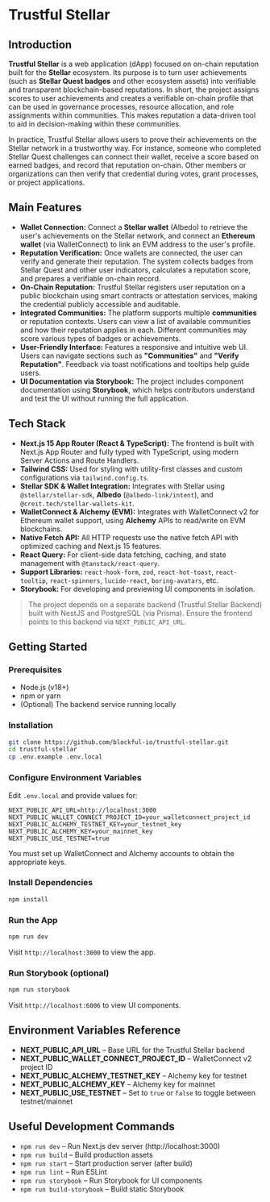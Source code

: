 # Trustful Stellar

## Introduction

**Trustful Stellar** is a web application (dApp) focused on on-chain reputation built for the **Stellar** ecosystem. Its purpose is to turn user achievements (such as **Stellar Quest badges** and other ecosystem assets) into verifiable and transparent blockchain-based reputations. In short, the project assigns scores to user achievements and creates a verifiable on-chain profile that can be used in governance processes, resource allocation, and role assignments within communities. This makes reputation a data-driven tool to aid in decision-making within these communities.

In practice, Trustful Stellar allows users to prove their achievements on the Stellar network in a trustworthy way. For instance, someone who completed Stellar Quest challenges can connect their wallet, receive a score based on earned badges, and record that reputation on-chain. Other members or organizations can then verify that credential during votes, grant processes, or project applications.

## Main Features

- **Wallet Connection:** Connect a **Stellar wallet** (Albedo) to retrieve the user's achievements on the Stellar network, and connect an **Ethereum wallet** (via WalletConnect) to link an EVM address to the user's profile.
- **Reputation Verification:** Once wallets are connected, the user can verify and generate their reputation. The system collects badges from Stellar Quest and other user indicators, calculates a reputation score, and prepares a verifiable on-chain record.
- **On-Chain Reputation:** Trustful Stellar registers user reputation on a public blockchain using smart contracts or attestation services, making the credential publicly accessible and auditable.
- **Integrated Communities:** The platform supports multiple **communities** or reputation contexts. Users can view a list of available communities and how their reputation applies in each. Different communities may score various types of badges or achievements.
- **User-Friendly Interface:** Features a responsive and intuitive web UI. Users can navigate sections such as **"Communities"** and **"Verify Reputation"**. Feedback via toast notifications and tooltips help guide users.
- **UI Documentation via Storybook:** The project includes component documentation using **Storybook**, which helps contributors understand and test the UI without running the full application.

## Tech Stack

- **Next.js 15 App Router (React & TypeScript):** The frontend is built with Next.js App Router and fully typed with TypeScript, using modern Server Actions and Route Handlers.
- **Tailwind CSS:** Used for styling with utility-first classes and custom configurations via `tailwind.config.ts`.
- **Stellar SDK & Wallet Integration:** Integrates with Stellar using `@stellar/stellar-sdk`, **Albedo** (`@albedo-link/intent`), and `@creit.tech/stellar-wallets-kit`.
- **WalletConnect & Alchemy (EVM):** Integrates with WalletConnect v2 for Ethereum wallet support, using **Alchemy** APIs to read/write on EVM blockchains.
- **Native Fetch API:** All HTTP requests use the native fetch API with optimized caching and Next.js 15 features.
- **React Query:** For client-side data fetching, caching, and state management with `@tanstack/react-query`.
- **Support Libraries:** `react-hook-form`, `zod`, `react-hot-toast`, `react-tooltip`, `react-spinners`, `lucide-react`, `boring-avatars`, etc.
- **Storybook:** For developing and previewing UI components in isolation.

> The project depends on a separate backend (Trustful Stellar Backend) built with NestJS and PostgreSQL (via Prisma). Ensure the frontend points to this backend via `NEXT_PUBLIC_API_URL`.

## Getting Started

### Prerequisites

- Node.js (v18+)
- npm or yarn
- (Optional) The backend service running locally

### Installation

```bash
git clone https://github.com/blockful-io/trustful-stellar.git
cd trustful-stellar
cp .env.example .env.local
```

### Configure Environment Variables

Edit `.env.local` and provide values for:

```env
NEXT_PUBLIC_API_URL=http://localhost:3000
NEXT_PUBLIC_WALLET_CONNECT_PROJECT_ID=your_walletconnect_project_id
NEXT_PUBLIC_ALCHEMY_TESTNET_KEY=your_testnet_key
NEXT_PUBLIC_ALCHEMY_KEY=your_mainnet_key
NEXT_PUBLIC_USE_TESTNET=true
```

You must set up WalletConnect and Alchemy accounts to obtain the appropriate keys.

### Install Dependencies

```bash
npm install
```

### Run the App

```bash
npm run dev
```

Visit `http://localhost:3000` to view the app.

### Run Storybook (optional)

```bash
npm run storybook
```

Visit `http://localhost:6006` to view UI components.

## Environment Variables Reference

- **NEXT_PUBLIC_API_URL** – Base URL for the Trustful Stellar backend
- **NEXT_PUBLIC_WALLET_CONNECT_PROJECT_ID** – WalletConnect v2 project ID
- **NEXT_PUBLIC_ALCHEMY_TESTNET_KEY** – Alchemy key for testnet
- **NEXT_PUBLIC_ALCHEMY_KEY** – Alchemy key for mainnet
- **NEXT_PUBLIC_USE_TESTNET** – Set to `true` or `false` to toggle between testnet/mainnet

## Useful Development Commands

- `npm run dev` – Run Next.js dev server (http://localhost:3000)
- `npm run build` – Build production assets
- `npm run start` – Start production server (after build)
- `npm run lint` – Run ESLint
- `npm run storybook` – Run Storybook for UI components
- `npm run build-storybook` – Build static Storybook
